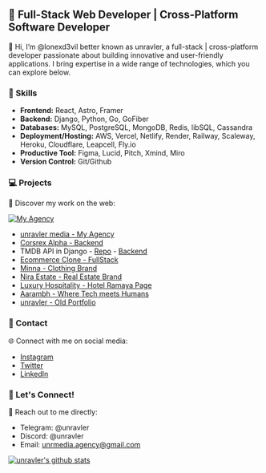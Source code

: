 ## 🚀 Full-Stack Web Developer | Cross-Platform Software Developer

👋 Hi, I’m @lonexd3vil better known as unravler, a full-stack | cross-platform developer passionate about building innovative and user-friendly applications. I bring expertise in a wide range of technologies, which you can explore below.

### 🔭 Skills

- **Frontend:** React, Astro, Framer
- **Backend:** Django, Python, Go, GoFiber
- **Databases:** MySQL, PostgreSQL, MongoDB, Redis, libSQL, Cassandra
- **Deployment/Hosting:** AWS, Vercel, Netlify, Render, Railway, Scaleway, Heroku, Cloudflare, Leapcell, Fly.io
- **Productive Tool:** Figma, Lucid, Pitch, Xmind, Miro
- **Version Control:** Git/Github

### 💻 Projects

🌟 Discover my work on the web:

[![My Agency](https://img.shields.io/badge/My%20Agency-unrmedia.framer.media-blue?style=for-the-badge&logo=appveyor)](https://unrmedia.framer.media/)

- [unravler media - My Agency](https://unrmedia.framer.media/)
- [Corsrex Alpha - Backend](https://corsrex-alpha.vercel.app)
- TMDB API in Django - [Repo](https://github.com/lonexd3vil/tmdb-api) - [Backend](https://unr-tmdb.vercel.app/)
- [Ecommerce Clone - FullStack](https://gpcustoms.vercel.app/)
- [Minna - Clothing Brand](https://unrmedia.framer.media/minna-modern-clothing-brand/)
- [Nira Estate - Real Estate Brand](https://unrmedia.framer.media/nirastate-real-estate-re-imagined)
- [Luxury Hospitality - Hotel Ramaya Page](https://unrmedia.framer.media/luxury-hospitality-hotel-ramaya)
- [Aarambh - Where Tech meets Humans](https://aarambh-dummy.vercel.app/)
- [unravler - Old Portfolio](https://unravler.eu.org)

### 💬 Contact

🌐 Connect with me on social media:

- [Instagram](https://www.instagram.com/unravler/)
- [Twitter](https://twitter.com/lonexd3vil)
- [LinkedIn](https://www.linkedin.com/in/unravler/)

### 🌌 Let's Connect!

💬 Reach out to me directly:

- Telegram: @unravler
- Discord: @unravler
- Email: [unrmedia.agency@gmail.com](mailto:unrmedia.agency@gmail.com)



[![unravler's github stats](https://github-readme-stats.vercel.app/api?username=lonexd3vil)](https://github.com/lonexd3vil)
